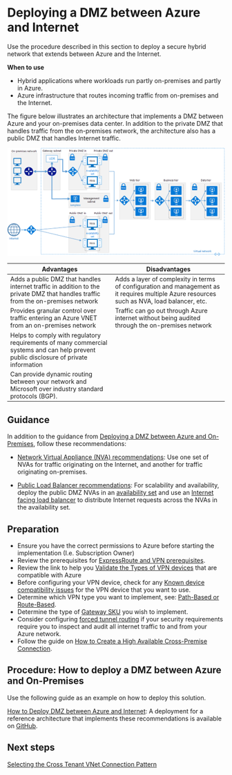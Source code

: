 # Deploying a DMZ between Azure and Internet


Use the procedure described in this section to deploy a secure hybrid network that extends  between Azure and the Internet.

**When to use**
	
  - Hybrid applications where workloads run partly on-premises and partly in Azure.
  - Azure infrastructure that routes incoming traffic from on-premises and the Internet.


The figure below illustrates an architecture that implements a DMZ between Azure and your on-premises data center. In addition to the private DMZ that handles traffic from the on-premises network, the architecture also has a public DMZ that handles Internet traffic.



![dmz2](https://github.com/alvarovitta/Azure-Networking/blob/master/images/dmz2.png)



|**Advantages** | **Disadvantages** |  
| -------------| -------------| 
|Adds a public DMZ that handles internet traffic in addition to the private DMZ that handles traffic from the on-premises network | Adds a layer of complexity in terms of configuration and management as it requires multiple Azure resources such as NVA, load balancer, etc.|
|Provides granular control over traffic entering an Azure VNET from an on-premises network | Traffic can go out through Azure internet without being audited through the on-premises network|
| Helps to comply with regulatory requirements of many commercial systems and can help prevent public disclosure of private information | |
| Can provide dynamic routing between your network and Microsoft over industry standard protocols (BGP). | |



## Guidance 
In addition to the guidance from [Deploying a DMZ between Azure and On-Premises](3.4.1-Deploying-a-DMZ-between-Azure-and-On-Premises.md), follow these recommendations:

  - [Network Virtual Appliance (NVA) recommendations](https://docs.microsoft.com/en-us/azure/architecture/reference-architectures/dmz/secure-vnet-dmz#nva-recommendations):  Use one set of NVAs for traffic originating on the Internet, and another for traffic originating on-premises.
	
  - [Public Load Balancer recommendations](https://docs.microsoft.com/en-us/azure/architecture/reference-architectures/dmz/secure-vnet-dmz#public-load-balancer-recommendations):  For scalability and availability, deploy the public DMZ NVAs in an [availability set](https://docs.microsoft.com/en-us/azure/virtual-machines/windows/manage-availability) and use an [Internet facing load balancer](https://docs.microsoft.com/en-us/azure/load-balancer/load-balancer-overview#publicloadbalancer) to distribute Internet requests across the NVAs in the availability set.


## Preparation

  - Ensure you have the correct permissions to Azure before starting the implementation (I.e. Subscription Owner)
  - Review the prerequisites for [ExpressRoute and VPN prerequisites](https://docs.microsoft.com/en-us/azure/expressroute/expressroute-prerequisites). 
  - Review the link to help you [Validate the Types of VPN devices](https://docs.microsoft.com/en-us/azure/vpn-gateway/vpn-gateway-about-vpn-devices#devicetable) that are compatible with Azure  
  - Before configuring your VPN device, check for any [Known device compatibility issues](https://docs.microsoft.com/en-us/azure/vpn-gateway/vpn-gateway-about-vpn-devices#known) for the VPN device that you want to use.  
  - Determine which VPN type you want to implement, see: [Path-Based or Route-Based](https://docs.microsoft.com/en-us/azure/vpn-gateway/vpn-gateway-plan-design#vpntype).   
  - Determine the type of [Gateway SKU](https://docs.microsoft.com/en-us/azure/vpn-gateway/vpn-gateway-plan-design#gwsku) you wish to implement.  
  - Consider configuring [forced tunnel routing](https://docs.microsoft.com/en-us/azure/vpn-gateway/vpn-gateway-forced-tunneling-rm#configure-forced-tunneling) if your security requirements require you to inspect and audit all internet traffic to and from your Azure network.  
  - Follow the guide on [How to Create a High Available Cross-Premise Connection](https://docs.microsoft.com/en-us/azure/vpn-gateway/vpn-gateway-highlyavailable). 



## Procedure: How to deploy a DMZ between Azure and On-Premises

Use the following guide as an example on how to deploy this solution.

[How to Deploy DMZ between Azure and Internet]((https://docs.microsoft.com/en-us/azure/architecture/reference-architectures/dmz/secure-vnet-dmz#solution-deployment)): A deployment for a reference architecture that implements these recommendations is available on [GitHub](https://github.com/mspnp/reference-architectures/tree/master/dmz/secure-vnet-dmz).



## Next steps
[Selecting the Cross Tenant VNet Connection Pattern](3.5-Selecting-the-Cross-Tenant-VNet-Connection-Pattern.md)

